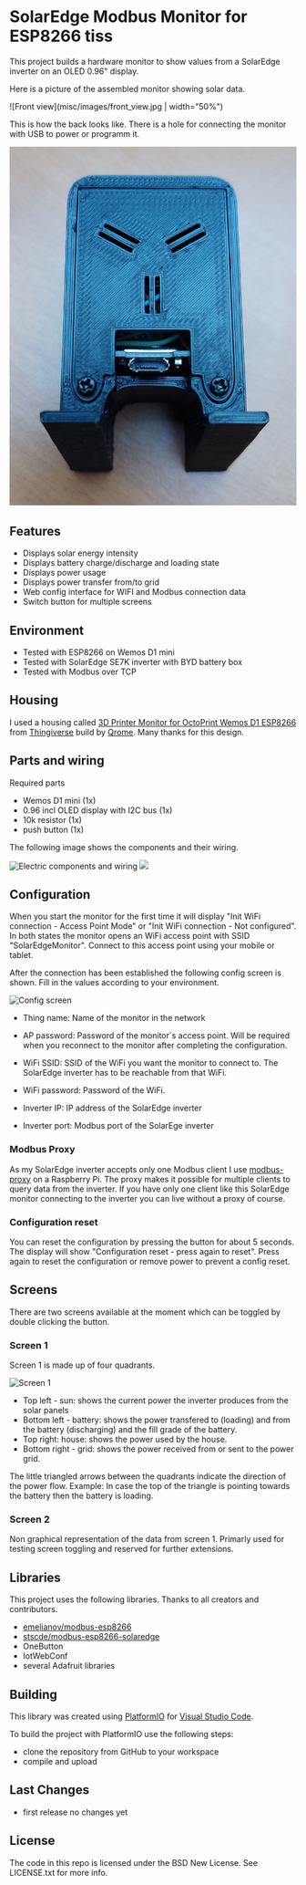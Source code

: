 # SolarEdge Modbus Monitor for ESP8266 tiss

This project builds a hardware monitor to show values from a SolarEdge inverter on an OLED 0.96" display.

Here is a picture of the assembled monitor showing solar data.

![Front view](misc/images/front_view.jpg | width="50%")

This is how the back looks like. There is a hole for connecting the monitor with USB to power or programm it.

![Back view](https://github.com/stscde/modbus-esp8266-solaredge-monitor/blob/main/misc/images/back_view.jpg)


## Features

* Displays solar energy intensity
* Displays battery charge/discharge and loading state
* Displays power usage
* Displays power transfer from/to grid
* Web config interface for WIFI and Modbus connection data
* Switch button for multiple screens


## Environment

* Tested with ESP8266 on Wemos D1 mini
* Tested with SolarEdge SE7K inverter with BYD battery box
* Tested with Modbus over TCP

## Housing

I used a housing called [3D Printer Monitor for OctoPrint Wemos D1 ESP8266](https://www.thingiverse.com/thing:2884823) from [Thingiverse](https://www.thingiverse.com) build by [Qrome](https://www.thingiverse.com/qrome/designs). Many thanks for this design.

## Parts and wiring

Required parts

* Wemos D1 mini (1x)
* 0.96 incl OLED display with I2C bus (1x)
* 10k resistor (1x)
* push button (1x)

The following image shows the components and their wiring.

![Electric components and wiring](https://github.com/stscde/modbus-esp8266-solaredge-monitor/blob/fritzing/solaredge_monitor.svg)
<img src="https://github.com/stscde/modbus-esp8266-solaredge-monitor/blob/fritzing/solaredge_monitor.svg">


## Configuration

When you start the monitor for the first time it will display "Init WiFi connection - Access Point Mode" or "Init WiFi connection - Not configured".
In both states the monitor opens an WiFi access point with SSID "SolarEdgeMonitor". Connect to this access point using your mobile or tablet. 

After the connection has been established the following config screen is shown. Fill in the values according to your environment.

![Config screen](https://github.com/stscde/modbus-esp8266-solaredge-monitor/blob/images/config_screen.PNG)

* Thing name: Name of the monitor in the network
* AP password: Password of the monitor´s access point. Will be required when you reconnect to the monitor after completing the configuration.
* WiFi SSID: SSID of the WiFi you want the monitor to connect to. The SolarEdge inverter has to be reachable from that WiFi.
* WiFi password: Password of the WiFi.

* Inverter IP: IP address of the SolarEdge inverter
* Inverter port: Modbus port of the SolarEge inverter


### Modbus Proxy

As my SolarEdge inverter accepts only one Modbus client I use [modbus-proxy](https://pypi.org/project/modbus-proxy/) on a Raspberry Pi. 
The proxy makes it possible for multiple clients to query data from the inverter. If you have only one client like this SolarEdge monitor connecting to the inverter you can live without a proxy of course.


### Configuration reset
You can reset the configuration by pressing the button for about 5 seconds. The display will show "Configuration reset - press again to reset". 
Press again to reset the configuration or remove power to prevent a config reset.


## Screens

There are two screens available at the moment which can be toggled by double clicking the button.

### Screen 1

Screen 1 is made up of four quadrants.

![Screen 1](https://github.com/stscde/modbus-esp8266-solaredge-monitor/blob/images/screen_1.jpg)

* Top left - sun: shows the current power the inverter produces from the solar panels
* Bottom left - battery: shows the power transfered to (loading) and from the battery (discharging) and the fill grade of the battery.
* Top right: house: shows the power used by the house.
* Bottom right - grid: shows the power received from or sent to the power grid.

The little triangled arrows between the quadrants indicate the direction of the power flow. Example: In case the top of the triangle is pointing towards the battery then the battery is loading.


### Screen 2

Non graphical representation of the data from screen 1. Primarly used for testing screen toggling and reserved for further extensions.


## Libraries

This project uses the following libraries. Thanks to all creators and contributors.

* [emelianov/modbus-esp8266](https://github.com/emelianov/modbus-esp8266)
* [stscde/modbus-esp8266-solaredge](https://github.com/stscde/modbus-esp8266-solaredge)
* OneButton
* IotWebConf
* several Adafruit libraries




## Building

This library was created using [PlatformIO](https://platformio.org/) for [Visual Studio Code](https://code.visualstudio.com/).

To build the project with PlatformIO use the following steps:

* clone the repository from GitHub to your workspace
* compile and upload


## Last Changes

* first release no changes yet

## License

The code in this repo is licensed under the BSD New License. See LICENSE.txt for more info.